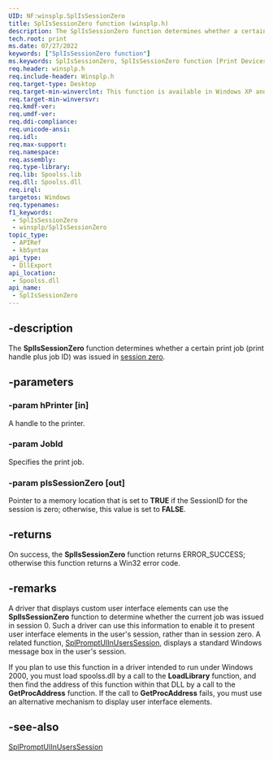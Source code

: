 ```yaml
---
UID: NF:winsplp.SplIsSessionZero
title: SplIsSessionZero function (winsplp.h)
description: The SplIsSessionZero function determines whether a certain print job (print handle plus job ID) was issued in session zero.
tech.root: print
ms.date: 07/27/2022
keywords: ["SplIsSessionZero function"]
ms.keywords: SplIsSessionZero, SplIsSessionZero function [Print Devices], print.splissessionzero, spoolfnc_8fd112f0-f2bf-4a33-8411-c1ce7c620390.xml, winsplp/SplIsSessionZero
req.header: winsplp.h
req.include-header: Winsplp.h
req.target-type: Desktop
req.target-min-winverclnt: This function is available in Windows XP and later.
req.target-min-winversvr: 
req.kmdf-ver: 
req.umdf-ver: 
req.ddi-compliance: 
req.unicode-ansi: 
req.idl: 
req.max-support: 
req.namespace: 
req.assembly: 
req.type-library: 
req.lib: Spoolss.lib
req.dll: Spoolss.dll
req.irql: 
targetos: Windows
req.typenames: 
f1_keywords:
 - SplIsSessionZero
 - winsplp/SplIsSessionZero
topic_type:
 - APIRef
 - kbSyntax
api_type:
 - DllExport
api_location:
 - Spoolss.dll
api_name:
 - SplIsSessionZero
---
```


## -description

The **SplIsSessionZero** function determines whether a certain print job (print handle plus job ID) was issued in [session zero](/windows-hardware/drivers/).

## -parameters

### -param hPrinter [in]

A handle to the printer.

### -param JobId

Specifies the print job.

### -param pIsSessionZero [out]

Pointer to a memory location that is set to **TRUE** if the SessionID for the session is zero; otherwise, this value is set to **FALSE**.

## -returns

On success, the **SplIsSessionZero** function returns ERROR_SUCCESS; otherwise this function returns a Win32 error code.

## -remarks

A driver that displays custom user interface elements can use the **SplIsSessionZero** function to determine whether the current job was issued in session 0. Such a driver can use this information to enable it to present user interface elements in the user's session, rather than in session zero. A related function, [SplPromptUIInUsersSession](./nf-winsplp-splpromptuiinuserssession.md), displays a standard Windows message box in the user's session.

If you plan to use this function in a driver intended to run under Windows 2000, you must load spoolss.dll by a call to the **LoadLibrary** function, and then find the address of this function within that DLL by a call to the **GetProcAddress** function. If the call to **GetProcAddress** fails, you must use an alternative mechanism to display user interface elements.

## -see-also

[SplPromptUIInUsersSession](./nf-winsplp-splpromptuiinuserssession.md)